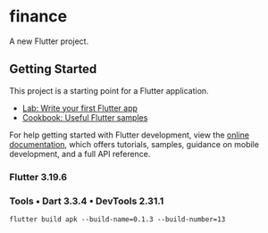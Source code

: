 # finance

A new Flutter project.

## Getting Started
This project is a starting point for a Flutter application.
- [Lab: Write your first Flutter app](https://docs.flutter.dev/get-started/codelab)
- [Cookbook: Useful Flutter samples](https://docs.flutter.dev/cookbook)

For help getting started with Flutter development, view the
[online documentation](https://docs.flutter.dev/), which offers tutorials,
samples, guidance on mobile development, and a full API reference.

### Flutter 3.19.6
### Tools • Dart 3.3.4 • DevTools 2.31.1
```command
flutter build apk --build-name=0.1.3 --build-number=13
```

